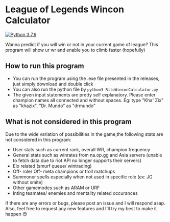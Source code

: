 # League of Legends Wincon Calculator
[![Python 3.7.9](https://img.shields.io/badge/python-3.7.9-blue.svg)](https://www.python.org/downloads/release/python-374/)


Wanna predict if you will win or not in your current game of league? This program will show ur wr and enable you to climb faster (hopefully)

## How to run this program
* You can  run the program using the .exe file presented in the releases, just simply download and double click
* You can also run the python file by ```python3 RitoWinconCalculator.py```
* The given input statements are pretty self explanatory. Please enter champion names all connected and without spaces. Eg: type "Kha' Zix" as "khazix", "Dr. Mundo" as "drmundo"

## What is not considered in this program
Due to the wide variation of possibilities in the game,the following stats are not considered in this program:
* User stats such as current rank, overall WR, champion frequency
* General stats such as winrates from na.op.gg and Asia servers (unable to fetch data due to riot API no longer supports their servers)
* Elo related (smurf queue/ wintrading)
* Off- role/ Off- meta champions or troll matchups
* Summoner spells especially when not used in specific role (ex: JG without smite)
* Other gamemodes such as ARAM or URF
* Inting teamates/ enemies and mentality related occurances

If there are any errors or bugs, please post an issue and I will respond asap. Also, feel free to request any new features and I'll try my best to make it happen 😊
